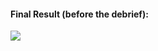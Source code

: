 <p align="center">
  <h4>Final Result (before the debrief):</h4>
  <img src="https://i.imgur.com/gqYiYXy.png"/>
  
</p>
